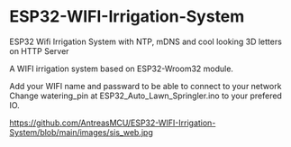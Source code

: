 # ESP32-WIFI-Irrigation-System
ESP32 Wifi Irrigation System with NTP, mDNS and cool looking 3D letters on HTTP Server

A WIFI irrigation system based on ESP32-Wroom32 module.

Add your WIFI name and passward to be able to connect to your network
Change watering_pin at ESP32_Auto_Lawn_Springler.ino to your prefered IO.

https://github.com/AntreasMCU/ESP32-WIFI-Irrigation-System/blob/main/images/sis_web.jpg

